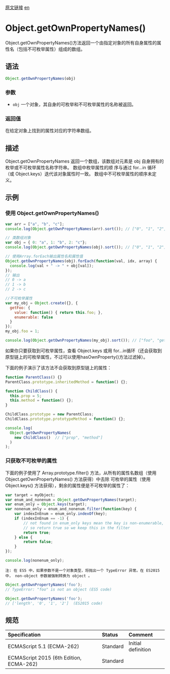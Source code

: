 <a href="https://developer.mozilla.org/zh-CN/docs/Web/JavaScript/Reference/Global_Objects/Object/getOwnPropertyNames" target="_blank">原文链接</a>
<a href="https://developer.mozilla.org/en-US/docs/Web/JavaScript/Reference/Global_Objects/Object/getOwnPropertyNames" target="_blank">en</a>

# Object.getOwnPropertyNames()

Object.getOwnPropertyNames()方法返回一个由指定对象的所有自身属性的属性名（包括不可枚举属性）组成的数组。

## 语法

```javascript
Object.getOwnPropertyNames(obj)
```

### 参数

* `obj` 一个对象，其自身的可枚举和不可枚举属性的名称被返回。

### 返回值

在给定对象上找到的属性对应的字符串数组。

## 描述

Object.getOwnPropertyNames 返回一个数组，该数组对元素是 obj 自身拥有的枚举或不可枚举属性名称字符串。 数组中枚举属性的顺
序与通过 for...in 循环（或 Object.keys）迭代该对象属性时一致。 数组中不可枚举属性的顺序未定义。

## 示例

### 使用 Object.getOwnPropertyNames()

```javascript
var arr = ["a", "b", "c"];
console.log(Object.getOwnPropertyNames(arr).sort()); // ["0", "1", "2", "length"]

// 类数组对象
var obj = { 0: "a", 1: "b", 2: "c"};
console.log(Object.getOwnPropertyNames(obj).sort()); // ["0", "1", "2"]

// 使用Array.forEach输出属性名和属性值
Object.getOwnPropertyNames(obj).forEach(function(val, idx, array) {
  console.log(val + " -> " + obj[val]);
});
// 输出
// 0 -> a
// 1 -> b
// 2 -> c

//不可枚举属性
var my_obj = Object.create({}, {
  getFoo: {
    value: function() { return this.foo; },
    enumerable: false
  }
});
my_obj.foo = 1;

console.log(Object.getOwnPropertyNames(my_obj).sort()); // ["foo", "getFoo"]
```

如果你只要获取到可枚举属性，查看 Object.keys 或用 for...in循环（还会获取到原型链上的可枚举属性，不过可以使用hasOwnProperty()方法过滤掉）。

下面的例子演示了该方法不会获取到原型链上的属性：

```javascript
function ParentClass() {}
ParentClass.prototype.inheritedMethod = function() {};

function ChildClass() {
  this.prop = 5;
  this.method = function() {};
}

ChildClass.prototype = new ParentClass;
ChildClass.prototype.prototypeMethod = function() {};

console.log(
  Object.getOwnPropertyNames(
    new ChildClass()  // ["prop", "method"]
  )
);
```

### 只获取不可枚举的属性

下面的例子使用了 Array.prototype.filter() 方法，从所有的属性名数组（使用  Object.getOwnPropertyNames() 方法获得）中去除
可枚举的属性（使用  Object.keys() 方法获得），剩余的属性便是不可枚举的属性了：

```javascript
var target = myObject;
var enum_and_nonenum = Object.getOwnPropertyNames(target);
var enum_only = Object.keys(target);
var nonenum_only = enum_and_nonenum.filter(function(key) {
    var indexInEnum = enum_only.indexOf(key);
    if (indexInEnum == -1) {
        // not found in enum_only keys mean the key is non-enumerable,
        // so return true so we keep this in the filter
        return true;
    } else {
        return false;
    }
});

console.log(nonenum_only);
```

`注: 在 ES5 中，如果参数不是一个对象类型，将抛出一个 TypeError 异常。在 ES2015 中， non-object 参数被强制转换为 object 。`

```javascript
Object.getOwnPropertyNames('foo');
// TypeError: "foo" is not an object (ES5 code)

Object.getOwnPropertyNames('foo');
// ['length', '0', '1', '2']  (ES2015 code)
```

## 规范

| Specification                           | Status   | Comment            |
|:----------------------------------------|:---------|:-------------------|
| ECMAScript 5.1 (ECMA-262)               | Standard | Initial definition |
| ECMAScript 2015 (6th Edition, ECMA-262) | Standard |                    |
